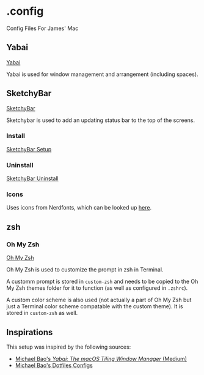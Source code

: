 # .config

Config Files For James' Mac

## Yabai

[Yabai](https://github.com/koekeishiya/yabai/tree/master)

Yabai is used for window management and arrangement (including spaces).


## SketchyBar

[SketchyBar](https://github.com/FelixKratz/SketchyBar)

Sketchybar is used to add an updating status bar to the top of the screens.

### Install
[SketchyBar Setup](https://felixkratz.github.io/SketchyBar/setup)

### Uninstall
[SketchyBar Uninstall](https://felixkratz.github.io/SketchyBar/setup#uninstall)

### Icons

Uses icons from Nerdfonts, which can be looked up [here](https://www.nerdfonts.com/cheat-sheet).


## zsh

### Oh My Zsh

[Oh My Zsh](https://github.com/ohmyzsh/ohmyzsh/tree/master)

Oh My Zsh is used to customize the prompt in zsh in Terminal. 

A customm prompt is stored in `custom-zsh` and needs to be copied to the Oh My Zsh themes folder for it to function (as well as configured in `.zshrc`).

A custom color scheme is also used (not actually a part of Oh My Zsh but just a Terminal color scheme compatable with the custom theme). It is stored in `custom-zsh` as well.


## Inspirations

This setup was inspired by the following sources:
- [Michael Bao's *Yabai: The macOS Tiling Window Manager* (Medium)](https://medium.com/unixification/yabai-the-macos-tiling-window-manager-c5bda9d60bfc)
- [Michael Bao's Dotfiles Configs](https://github.com/tcmmichaelb139/.dotfiles)
